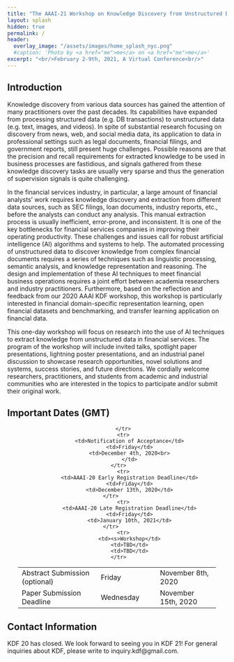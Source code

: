 ```yaml
---
title: "The AAAI-21 Workshop on Knowledge Discovery from Unstructured Data in Financial Services"
layout: splash
hidden: true
permalink: /
header:
  overlay_image: "/assets/images/home_splash_nyc.png"
  #caption: 'Photo by <a href="me">me</a> on <a href="me">me</a>'
excerpt: "<br/>February 2-9th, 2021, A Virtual Conference<br/>"
---
```


<h2>Introduction</h2>

Knowledge discovery from various data sources has gained the attention of many practitioners over the past decades. Its capabilities have expanded from processing structured data (e.g. DB transactions) to unstructured data (e.g. text, images, and videos). In spite of substantial research focusing on discovery from news, web, and social media data, its application to data in professional settings such as legal documents, financial filings, and government reports, still present huge challenges. Possible reasons are that the precision and recall requirements for extracted knowledge to be used in business processes are fastidious, and signals gathered from these knowledge discovery tasks are usually very sparse and thus the generation of supervision signals is quite challenging.
 
In the financial services industry, in particular, a large amount of financial analysts’ work requires knowledge discovery and extraction from different data sources, such as SEC filings, loan documents, industry reports, etc., before the analysts can conduct any analysis. This manual extraction process is usually inefficient, error-prone, and inconsistent. It is one of the key bottlenecks for financial services companies in improving their operating productivity. These challenges and issues call for robust artificial intelligence (AI) algorithms and systems to help. The automated processing of unstructured data to discover knowledge from complex financial documents requires a series of techniques such as linguistic processing, semantic analysis, and knowledge representation and reasoning. The design and implementation of these AI techniques to meet financial business operations requires a joint effort between academia researchers and industry practitioners. Furthermore, based on the reflection and feedback from our 2020 AAAI KDF workshop, this workshop is particularly interested in financial domain-specific representation learning, open financial datasets and benchmarking, and transfer learning application on financial data.


This one-day workshop will focus on research into the use of AI techniques to extract knowledge from unstructured data in financial services. The program of the workshop will include invited talks, spotlight paper presentations, lightning poster presentations, and an industrial panel discussion to showcase research opportunities, novel solutions and systems, success stories, and future directions. We cordially welcome researchers, practitioners, and students from academic and industrial communities who are interested in the topics to participate and/or submit their original work.

<h2 id="dates">Important Dates (GMT)</h2>
<center>
<table style="width: 90%">
    <tbody>
        <tr>
            <td style="width: 40%;">Abstract Submission (optional)</td>
            <td style="width: 30%;">Friday</td>
            <td>November 8th, 2020</td>
        </tr>
        <tr>
            <td>Paper Submission Deadline</td>
            <td>Wednesday</s></td>
            <td>November 15th, 2020</s>
            </td>
            
        </tr>
        <tr>
            <td>Notification of Acceptance</td>
            <td>Friday</td>
            <td>December 4th, 2020<br>
            </td>
        </tr>   
        <tr>
            <td>AAAI-20 Early Registration Deadline</td>
            <td>Friday</td>
            <td>December 13th, 2020</td>
        </tr>        
        <tr>
            <td>AAAI-20 Late Registration Deadline</td>
            <td>Friday</td>
            <td>January 10th, 2021</td>
        </tr>        
        <tr>
            <td><s>Workshop</td>
            <td>TBD</td>
            <td>TBD</td>
        </tr>   
</tbody>
</table>
</center>

<h2 id='contact'>Contact Information</h2>
KDF 20 has closed. We look forward to seeing you in KDF 21! For general inquiries about KDF, please write to inquiry.kdf@gmail.com.